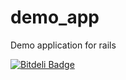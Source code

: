 demo_app
========

Demo application for rails


[![Bitdeli Badge](https://d2weczhvl823v0.cloudfront.net/milindphirake/demo_app/trend.png)](https://bitdeli.com/free "Bitdeli Badge")

